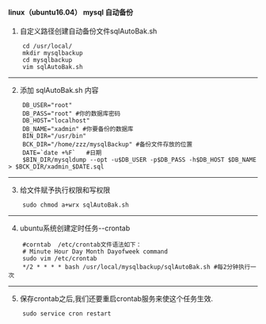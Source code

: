 #### linux（ubuntu16.04） mysql 自动备份

1. 自定义路径创建自动备份文件sqlAutoBak.sh 

```shell script
    cd /usr/local/
    mkdir mysqlbackup 
    cd mysqlbackup 
    vim sqlAutoBak.sh 
```
----

2. 添加 sqlAutoBak.sh 内容
```shell script
    DB_USER="root" 
    DB_PASS="root" #你的数据库密码 
    DB_HOST="localhost" 
    DB_NAME="xadmin" #你要备份的数据库
    BIN_DIR="/usr/bin" 
    BCK_DIR="/home/zzz/mysqlBackup" #备份文件存放的位置 
    DATE=`date +%F`   #日期
    $BIN_DIR/mysqldump --opt -u$DB_USER -p$DB_PASS -h$DB_HOST $DB_NAME > $BCK_DIR/xadmin_$DATE.sql 
```
----

3. 给文件赋予执行权限和写权限
```shell script
    sudo chmod a+wrx sqlAutoBak.sh
```

----
4. ubuntu系统创建定时任务--crontab

```
    #corntab  /etc/crontab文件语法如下：
    # Minute Hour Day Month Dayofweek command
    sudo vim /etc/crontab
    */2 * * * * bash /usr/local/mysqlbackup/sqlAutoBak.sh #每2分钟执行一次
```

----

5. 保存crontab之后,我们还要重启crontab服务来使这个任务生效.

```shell script
    sudo service cron restart
```